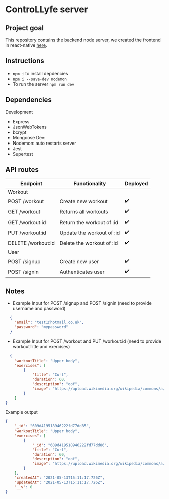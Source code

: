 # ControLLyfe server

## Project goal

This repository contains the backend node server, we created the frontend in react-native [here](https://github.com/Emmapr123/ControLLyfe-ReactNative).

## Instructions

- `npm i` to install depdencies
- `npm i --save-dev nodemon`
- To run the server `npm run dev`

## Dependencies
Development
- Express
- JsonWebTokens
- bcrypt
- Mongoose
Dev:
- Nodemon: auto restarts server
- Jest
- Supertest

## API routes

| Endpoint          | Functionality            | Deployed         |
| ----------------  | -------------------------|------------------|
| Workout           |
| POST /workout     | Create new workout       |:heavy_check_mark:|
| GET /workout      | Returns all workouts     |:heavy_check_mark:|
| GET /workout:id   | Return the workout of :id|:heavy_check_mark:|
| PUT /workout:id   | Update the workout of :id|:heavy_check_mark:|
| DELETE /workout:id| Delete the workout of :id|:heavy_check_mark:|
| User              |
| POST /signup      | Create new user          |:heavy_check_mark:|
| POST /signin      | Authenticates user       |:heavy_check_mark:|

Notes
--------

- Example Input for POST /signup and POST /signin (need to provide username and password)

```JSON
  {
    "email": "test1@hotmail.co.uk",
    "password": "mypassword"
  }
```

- Example Input for POST /workout and PUT /workout:id (need to provide workoutTitle and exercises)

```JSON
  {
    "workoutTitle": "Upper body",
    "exercises": [
        {
            "title": "Curl",
            "duration": 60,
            "description": "oof",
            "image": "https://upload.wikimedia.org/wikipedia/commons/a/a0/Squat_press_move.jpg"
        }
    ]
}
```

Example output
```JSON
{
    "_id": "609d419518946222fd77dd85",
    "workoutTitle": "Upper body",
    "exercises": [
        {
            "_id": "609d419518946222fd77dd86",
            "title": "Curl",
            "duration": 60,
            "description": "oof",
            "image": "https://upload.wikimedia.org/wikipedia/commons/a/a0/Squat_press_move.jpg"
        }
    ],
    "createdAt": "2021-05-13T15:11:17.726Z",
    "updatedAt": "2021-05-13T15:11:17.726Z",
    "__v": 0
}
```
